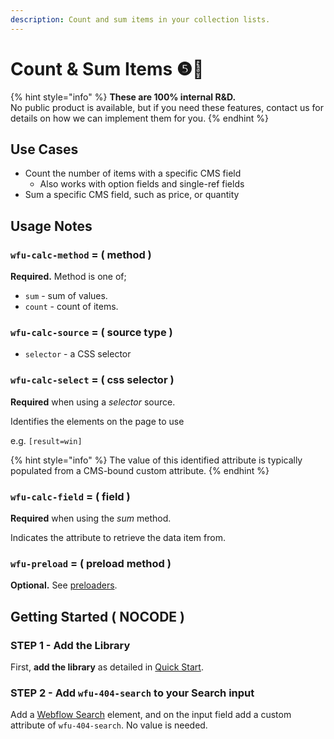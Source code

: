 ```yaml
---
description: Count and sum items in your collection lists.
---
```


# Count & Sum Items ❺🧪

{% hint style="info" %}
**These are 100% internal R\&D.**\
No public product is available, but if you need these features, contact us for details on how we can implement them for you.&#x20;
{% endhint %}

## Use Cases

* Count the number of items with a specific CMS field
  * Also works with option fields and single-ref fields&#x20;
* Sum a specific CMS field, such as price, or quantity&#x20;

## Usage Notes <a href="#getting-started-nocode" id="getting-started-nocode"></a>

### `wfu-calc-method` = ( method )

**Required.** Method is one of;&#x20;

* `sum` - sum of values.
* `count` - count of items.

### `wfu-calc-source` = ( source type )

* `selector` - a CSS selector

### `wfu-calc-select` = ( css selector )

**Required** when using a _selector_ source.&#x20;

Identifies the elements on the page to use&#x20;

e.g. `[result=win]`

{% hint style="info" %}
The value of this identified attribute is typically populated from a CMS-bound custom attribute.
{% endhint %}

### `wfu-calc-field` = ( field )&#x20;

**Required** when using the _sum_ method.&#x20;

Indicates the attribute to retrieve the data item from.

### `wfu-preload` = ( preload method )

**Optional.** See [preloaders](../overview/preloaders.md).&#x20;





## Getting Started ( NOCODE ) <a href="#getting-started-nocode" id="getting-started-nocode"></a>

### STEP 1 - Add the Library <a href="#step-1---add-the-library" id="step-1---add-the-library"></a>

First, **add the library** as detailed in [Quick Start](../404/quick-start-or-sa5-404.md).&#x20;

### STEP 2 - Add `wfu-404-search` to your Search input

Add a [Webflow Search](https://university.webflow.com/lesson/site-search) element, and on the input field add a custom attribute of `wfu-404-search`. No value is needed.

